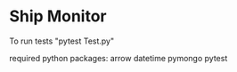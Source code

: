 # Ship Monitor


To run tests "pytest Test.py"

required python packages:
arrow
datetime
pymongo
pytest
